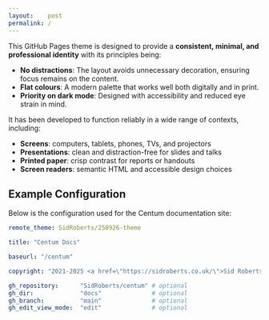 ```yaml
---
layout:    post
permalink: /
---
```


This GitHub Pages theme is designed to provide a **consistent, minimal, and professional identity** with its principles being:

- **No distractions**: The layout avoids unnecessary decoration, ensuring focus remains on the content.
- **Flat colours**: A modern palette that works well both digitally and in print.
- **Priority on dark mode**: Designed with accessibility and reduced eye strain in mind.

It has been developed to function reliably in a wide range of contexts, including:

- **Screens**: computers, tablets, phones, TVs, and projectors
- **Presentations**: clean and distraction-free for slides and talks
- **Printed paper**: crisp contrast for reports or handouts
- **Screen readers**: semantic HTML and accessible design choices



## Example Configuration

Below is the configuration used for the Centum documentation site:

```yaml
remote_theme: SidRoberts/250926-theme

title: "Centum Docs"

baseurl: "/centum"

copyright: "2021-2025 <a href=\"https://sidroberts.co.uk/\">Sid Roberts</a>"

gh_repository:      "SidRoberts/centum" # optional
gh_dir:             "docs"              # optional
gh_branch:          "main"              # optional
gh_edit_view_mode:  "edit"              # optional
```
